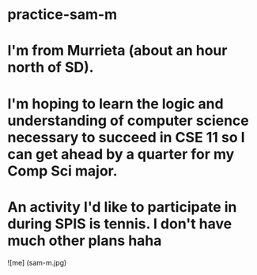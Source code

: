 # practice-sam-m
# I'm from Murrieta (about an hour north of SD). 
# I'm hoping to learn the logic and understanding of computer science necessary to succeed in CSE 11 so I can get ahead by a quarter for my Comp Sci major. 
# An activity I'd like to participate in during SPIS is tennis. I don't have much other plans haha

![me] (sam-m.jpg)
